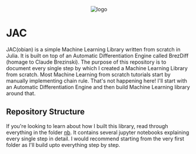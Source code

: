 <div align="center">
<img src="https://raw.githubusercontent.com/tgautam03/jac/master/nb/jac.png" alt="logo"></img>
</div>

# JAC
JAC(obian) is a simple Machine Learning Library written from scratch in Julia. It is built on top of an Automatic Differentiation Engine called BrezDiff (homage to Claude Brezinski). The purpose of this repository is to document every single step by which I created a Machine Learning Library from scratch. Most Machine Learning from scratch tutorials start by manually implementing chain rule. That's not happening here! I'll start with an Automatic Differentiation Engine and then build Machine Learning library around that. 

## Repository Structure
If you're looking to learn about how I built this library, read through everything in the folder [nb](). It contains several jupyter notebooks explaining every single step in detail. I would recommend starting from the very first folder as I'll build upto everything step by step.

